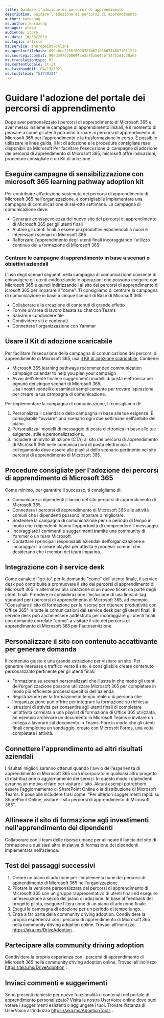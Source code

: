```yaml
---
title: Guidare l'adozione di percorsi di apprendimento
description: Guidare l'adozione di percorsi di apprendimento
author: karuanag
ms.author: karuanag
manager: alexb
audience: itpro
ms.date: 10/30/2019
ms.topic: article
ms.service: sharepoint-online
ms.openlocfilehash: 699abcc2256f89787814671c60d7146671011222
ms.sourcegitcommit: 96ad347dc08694ce2af5a5d42bf1f753d1c30a65
ms.translationtype: MT
ms.contentlocale: it-IT
ms.lasthandoff: 04/13/2021
ms.locfileid: "51749334"
---
```

# <a name="drive-adoption-of-your-learning-pathways-portal"></a>Guidare l'adozione del portale dei percorsi di apprendimento
Dopo aver personalizzato i percorsi di apprendimento di Microsoft 365 e aver messo insieme le campagne di apprendimento iniziali, è il momento di pensare a come gli utenti potranno tornare ai percorsi di apprendimento di Microsoft 365 per l'apprendimento e la trasformazione in corso. È possibile utilizzare le linee guida, il kit di adozione e le procedure consigliate rese disponibili da Microsoft Per facilitare l'esecuzione di campagne di adozione dei percorsi di apprendimento di Microsoft 365, microsoft offre indicazioni, procedure consigliate e un Kit di adozione. 

## <a name="run-awareness-campaigns-with-microsoft-365-learning-pathway-adoption-kit"></a>Eseguire campagne di sensibilizzazione con microsoft 365 learning pathway adoption kit
Per contribuire all'adozione sostenuta dei percorsi di apprendimento di Microsoft 365 nell'organizzazione, è consigliabile implementare una campagna di comunicazione di sei-otto settimane. La campagna di comunicazione deve: 

- Generare consapevolezza del nuovo sito dei percorsi di apprendimento di Microsoft 365 per gli utenti finali
- Aiutare gli utenti finali a essere più produttivi esponendoli a nuovi e interessanti scenari di Microsoft 365 
- Rafforzare l'apprendimento degli utenti finali incoraggiando l'utilizzo continuo della formazione di Microsoft 365

### <a name="center-your-learning-campaigns-around-scenarios-or-business-goals"></a>Centrare le campagne di apprendimento in base a scenari o obiettivi aziendali
L'uso degli scenari seguenti nella campagna di comunicazione consente di coinvolgere gli utenti evidenziando le operazioni che possono eseguire con Microsoft 365 e quindi indirizzandoli al sito dei percorsi di apprendimento di icrosoft 365 per imparare il "come". Ti consigliamo di centrare la campagna di comunicazione in base a cinque scenari di Base di Microsoft 365:

- Collaborare alla creazione di contenuti di grande effetto
- Fornire un'area di lavoro basata su chat con Teams
- Salvare e condividere file
- Condividere siti e contenuti
- Connettere l'organizzazione con Yammer

## <a name="use-the-downloadable-adoption-kit"></a>Usare il Kit di adozione scaricabile
Per facilitare l'esecuzione della campagna di comunicazione dei percorsi di apprendimento di Microsoft 365, usa [il Kit di adozione scaricabile.](https://teamworktools.azurewebsites.net/m365lp/m365lpadoptionkit.zip) Contiene: 

- Microsoft 365 learning pathways recommended communication campaign calendar to help you plan your campaign
- Avvio dell'utente finale e suggerimenti modelli di posta elettronica per ognuno dei cinque scenari di Microsoft 365.    
Usa i nostri modelli o esaminali semplicemente per trovare ispirazione per creare la tua campagna di comunicazione.

Per implementare la campagna di comunicazione, ti consigliamo di: 
1. Personalizza il calendario della campagna in base alle tue esigenze. È consigliabile "avviare" uno scenario ogni due settimane nell'ambito del piano.
2. Personalizza i modelli di messaggio di posta elettronica in base alle tue esigenze, stile e personalizzazione.
3. Includere un invito all'azione (CTA) al sito dei percorsi di apprendimento di Microsoft 365 nelle comunicazioni di posta elettronica. Il collegamento deve essere alla playlist dello scenario pertinente nel sito percorsi di apprendimento di Microsoft 365.

## <a name="microsoft-365-learning-pathways-adoption-best-practices"></a>Procedure consigliate per l'adozione dei percorsi di apprendimento di Microsoft 365
Come minimo, per garantire il successo, ti consigliamo di:
- Comunicare ai dipendenti il lancio del sito percorsi di apprendimento di Microsoft 365.  
- Connettere i percorsi di apprendimento di Microsoft 365 alle attività comuni che i dipendenti possono imparare o migliorare.
- Sostenere la campagna di comunicazione per un periodo di tempo in modo che i dipendenti hanno l'opportunità di comprendere il messaggio.
- Incoraggiare i commenti e suggerimenti tramite una community di Yammer o un team Microsoft.
- Contattare i principali responsabili aziendali dell'organizzazione e incoraggiarli a creare playlist per attività e processi comuni che desiderano che i membri del team imparino.  

## <a name="integrate-with-your-service-desk"></a>Integrazione con il service desk
Come canale di "go-to" per le domande "come" dell'utente finale, il service desk può contribuire a promuovere il sito dei percorsi di apprendimento di Microsoft 365 in alternativa alla creazione di un nuovo ticket da parte degli utenti finali. Prendere in considerazione l'inclusione di una linea di tag standard per i percorsi di apprendimento di Microsoft 365, ad esempio "Consultare il sito di formazione per le risorse per ottenere produttività con Office 365" in tutte le comunicazioni del service desk per gli utenti finali. Il service desk può anche essere addestrato per incoraggiare gli utenti finali con domande correlate "come" a visitare il sito dei percorsi di apprendimento di Microsoft 365 per l'autoservizione. 

## <a name="customize-the-site-with-compelling-content-to-generate-demand"></a>Personalizzare il sito con contenuto accattivante per generare domanda
Il contenuto giusto è una grande estrazione per visitare un sito. Per generare interesse e traffico verso il sito, è consigliabile creare contenuto personalizzato pertinente per gli utenti finali: 
- Formazione su scenari personalizzati che illustra in che modo gli utenti dell'organizzazione possono utilizzare Microsoft 365 per completare in modo più efficiente processi specifici dell'azienda
- Registrazione per la formazione in tempo reale o di persona che l'organizzazione può offrire per integrare la formazione su richiesta
- Istruzioni di attività per consentire agli utenti finali di completare un'attività correlata a una playlist di formazione di Office 365 utilizzata, ad esempio archiviare un documento in Microsoft Teams e invitare un collega a lavorare sul documento in Teams. Fare in modo che gli utenti finali completino un sondaggio, creato con Microsoft Forms, una volta completata l'attività.    

## <a name="connect-learning-to-other-business-outcomes"></a>Connettere l'apprendimento ad altri risultati aziendali
I risultati migliori saranno ottenuti quando l'avvio dell'esperienza di apprendimento di Microsoft 365 sarà incorporato in qualsiasi altro progetto di distribuzione o aggiornamento dei servizi. In questo modo i dipendenti avranno un motivo chiaro per visitare il sito. Alcuni esempi potrebbero essere l'aggiornamento di SharePoint Online o la distribuzione di Microsoft Teams. È possibile includere frasi come: "Per ulteriori suggerimenti rapidi su SharePoint Online, visitare il sito percorsi di apprendimento di Microsoft 365".

## <a name="align-the-training-site-to-investments-in-your-employee-learning"></a>Allineare il sito di formazione agli investimenti nell'apprendimento dei dipendenti
Collaborare con il team delle risorse umane per allineare il lancio del sito di formazione a qualsiasi altra iniziativa di formazione dei dipendenti implementata nell'azienda.

## <a name="next-steps-test"></a>Test dei passaggi successivi
1.  Creare un piano di adozione per l'implementazione dei percorsi di apprendimento di Microsoft 365 nell'organizzazione.
2.  Pilotare la versione personalizzata dei percorsi di apprendimento di Microsoft 365 con un gruppo rappresentativo di utenti finali ed eseguire un'esecuzione a secco del piano di adozione. In base al feedback del progetto pilota, eseguire l'iterazione di un piano di adozione finale.
3.  Esegui la campagna di adozione per un periodo di tempo lungo. 
4.  Entra a far parte della community driving adoption. Condividere la propria esperienza con i percorsi di apprendimento di Microsoft 365 nella community driving adoption online. Trovaci all'indirizzo https://aka.ms/DriveAdoption . 

## <a name="join-the-driving-adoption-community"></a>Partecipare alla community driving adoption

Condividere la propria esperienza con i percorsi di apprendimento di Microsoft 365 nella community driving adoption online.  Trovaci all'indirizzo https://aka.ms/DriveAdoption .

## <a name="give-us-feedback"></a>Inviaci commenti e suggerimenti

Sono presenti richieste per nuove funzionalità o contenuti nel portale di apprendimento personalizzato?  Visita la nostra UserVoice online dove puoi votare i suggerimenti esistenti o aggiungere i tuoi.  Trovare l'istanza di UserVoice all'indirizzo https://aka.ms/AdoptionTools .
